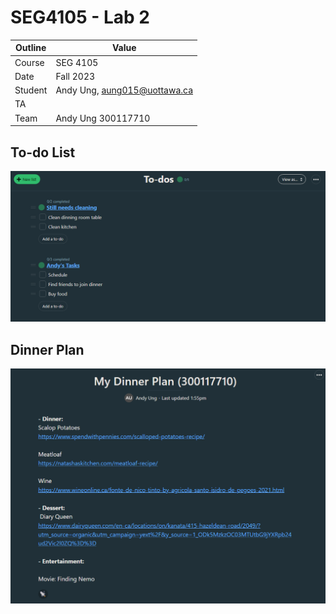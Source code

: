 # SEG4105 - Lab 2

| Outline | Value |
| --- | --- |
| Course | SEG 4105 |
| Date | Fall 2023 |
| Student | Andy Ung, aung015@uottawa.ca |
| TA | |
| Team | Andy Ung 300117710 <br>|

## To-do List
![Alt text](image.png)

## Dinner Plan
![Alt text](image-1.png)